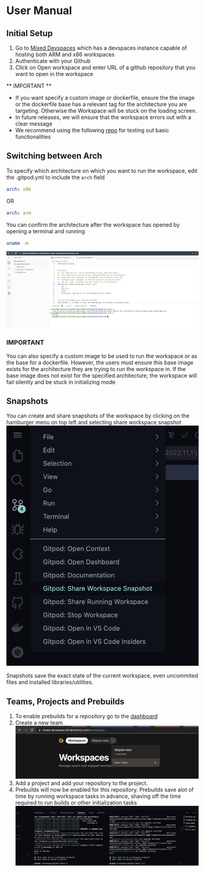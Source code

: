 # User Manual

## Initial Setup
1. Go to [Mixed Devspaces](https://mixed-devspaces.k8.devfactory.com/) which has a devspaces instance capable of hosting both ARM and x86 workspaces
2. Authenticate with your Github
3. Click on Open workspace and enter URL of a github repository that you want to open in the workspace

** IMPORTANT **
- If you want specify a custom image or dockerfile, ensure the the image or the dockerfile base has a relevant tag for the architecture you are targeting. Otherwise the Workspace will be stuck on the loading screen.
- In future releases, we will ensure that the workspace errors out with a clear message 
- We recommend using the following [repo](https://github.com/bilalafzal-ti/bilalafzal-ti) for testing out basic functionalities

## Switching between Arch
To specify which architecture on which you want to run the workspace, edit the .gitpod.yml to include the `arch` field

```yaml
arch: x86
```
OR
```yaml
arch: arm
```

You can confirm the architecture after the workspace has opened by opening a terminal and running
```bash
uname -m
```
![Architecture output](images/arch.png)

### **IMPORTANT**

You can also specify a custom image to be used to run the workspace or as the base for a dockerfile. However, the users must ensure this base image exists for the architecture they are trying to run the workspace in. If the base image does not exist for the specified architecture, the workspace will fail silently and be stuck in initializing mode

## Snapshots
You can create and share snapshots of the workspace by clicking on the hamburger menu on top left and selecting share workspace snapshot
![Snapshot Image](images/snapshots.png)

Snapshots save the exact state of the current workspace, even uncommited files and installed libraries/utilities.

## Teams, Projects and Prebuilds
1. To enable prebuilds for a repository go to the [dashboard](https://mixed-devspaces.k8.devfactory.com/workspaces)
2. Create a new team
![Create Team](images/team.png)
3. Add a project and add your repository to the project.
4. Prebuilds will now be enabled for this repository. Prebuilds save alot of time by running workspace tasks in advance, shaving off the time required to run builds or other initialization tasks
![Prebuilds](images/prebuilds.png)
